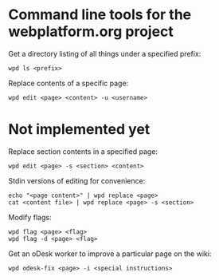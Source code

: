 # Command line tools for the webplatform.org project

Get a directory listing of all things under a specified prefix:

    wpd ls <prefix>

Replace contents of a specific page:

    wpd edit <page> <content> -u <username>


# Not implemented yet

Replace section contents in a specified page:

    wpd edit <page> -s <section> <content>

Stdin versions of editing for convenience:

    echo "<page content>" | wpd replace <page>
    cat <content file> | wpd replace <page> -s <section>

Modify flags:

    wpd flag <page> <flag>
    wpd flag -d <page> <flag>

Get an oDesk worker to improve a particular page on the wiki:

    wpd odesk-fix <page> -i <special instructions>
